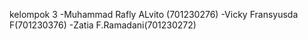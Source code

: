 kelompok 3
-Muhammad Rafly ALvito (701230276)
-Vicky Fransyusda F(701230376)
-Zatia F.Ramadani(701230272)

